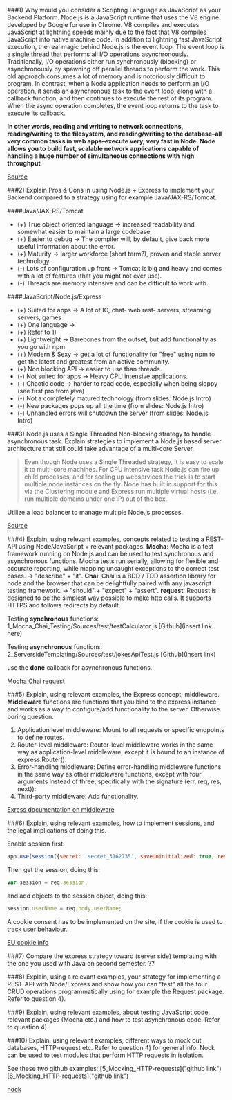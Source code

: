 ###1) Why would you consider a Scripting Language as JavaScript as your Backend Platform.
Node.js is a JavaScript runtime that uses the V8 engine developed by Google for use in Chrome. V8 compiles and executes JavaScript at lightning speeds mainly due to the fact that V8 compiles JavaScript into native machine code. In addition to lightning fast JavaScript execution, the real magic behind Node.js is the event loop. The event loop is a single thread that performs all I/O operations asynchronously. Traditionally, I/O operations either run synchronously (blocking) or asynchronously by spawning off parallel threads to perform the work. This old approach consumes a lot of memory and is notoriously difficult to program. In contrast, when a Node application needs to perform an I/O operation, it sends an asynchronous task to the event loop, along with a callback function, and then continues to execute the rest of its program. When the async operation completes, the event loop returns to the task to execute its callback.

**In other words, reading and writing to network connections, reading/writing to the filesystem, and reading/writing to the database–all very common tasks in web apps–execute very, very fast in Node. Node allows you to build fast, scalable network applications capable of handling a huge number of simultaneous connections with high throughput**

[Source](http://blog.modulus.io/top-10-reasons-to-use-node)

###2) Explain Pros & Cons in using Node.js + Express to implement your Backend compared to a strategy using for example Java/JAX-RS/Tomcat. 

####Java/JAX-RS/Tomcat 
- (+) True object oriented language -> increased readability and somewhat easier to maintain a large codebase.  
- (+) Easier to debug -> The compiler will, by default, give back more useful information about the error. 
- (+) Maturity -> larger workforce (short term?), proven and stable server technology.
- (-) Lots of configuration up front -> Tomcat is big and heavy and comes with a lot of features (that you might not ever use).
- (-) Threads are memory intensive and can be difficult to work with.

####JavaScript/Node.js/Express
- (+) Suited for apps -> A lot of IO, chat- web rest- servers, streaming servers, games 
- (+) One language -> <insert a lot of obvious reasons here>
- (+) Refer to 1)
- (+) Lightweight -> Barebones from the outset, but add functionality as you go with npm.  
- (+) Modern & Sexy -> get a lot of functionality for "free" using npm to get the latest and greatest from an active community.
- (+) Non blocking API -> easier to use than threads.  
- (-) Not suited for apps -> Heavy CPU intensive applications.
- (-) Chaotic code -> harder to read code, especially when being sloppy (see first pro from java)
- (-) Not a completely matured technology (from slides: Node.js Intro)
- (-) New packages pops up all the time (from slides: Node.js Intro)
- (-) Unhandled errors will shutdown the server (from slides: Node.js Intro)

###3) Node.js uses a Single Threaded Non-blocking strategy to handle asynchronous task. Explain strategies to implement a Node.js based server architecture that still could take advantage of a multi-core Server. 
>Even though Node uses a Single Threaded strategy, it is easy to scale it to multi-core machines. For CPU intensive task Node.js can fire up child processes, and for scaling up webservices the trick is to start multiple node instances on the fly.
>Node has built in support for this via the Clustering module and Express run multiple virtual hosts (i.e. run multiple domains under one IP) out of the box.

Utilize a load balancer to manage multiple Node.js processes. 

[Source](http://js2016.azurewebsites.net/node1/NodeIntro.html)

###4) Explain, using relevant examples, concepts related to testing a REST-API using Node/JavaScript + relevant packages.
**Mocha**: Mocha is a test framework running on Node.js and can be used to test synchronous and asynchronous functions. Mocha tests run serially, allowing for flexible and accurate reporting, while mapping uncaught exceptions to the correct test cases.  -> "describe" + "it".
**Chai**: Chai is a BDD / TDD assertion library for node and the browser that can be delightfully paired with any javascript testing framework. -> "should" + "expect" + "assert".
**request**: Request is designed to be the simplest way possible to make http calls. It supports HTTPS and follows redirects by default.

Testing **synchronous** functions: 1_Mocha_Chai_Testing/Sources/test/testCalculator.js [Github](insert link here)

Testing **asynchronous** functions: 2_ServersideTemplating/Sources/test/jokesApiTest.js [Github](insert link)

use the **done** callback for asynchronous functions.

[Mocha](https://mochajs.org/)
[Chai](http://chaijs.com/)
[request](https://www.npmjs.com/package/request)

###5) Explain, using relevant examples, the Express concept; middleware.
**Middleware** functions are functions that you bind to the express instance and works as a way to configure/add functionality to the server. Otherwise boring question.

1. Application level middleware: Mount to all requests or specific endpoints to define routes.
2. Router-level middleware: Router-level middleware works in the same way as application-level middleware, except it is bound to an instance of express.Router().
3. Error-handling middleware: Define error-handling middleware functions in the same way as other middleware functions, except with four arguments instead of three, specifically with the signature (err, req, res, next)):
4. Third-party middleware: Add functionality.

[Exress documentation on middleware](http://expressjs.com/en/guide/using-middleware.html)
 
###6) Explain, using relevant examples, how to implement sessions, and the legal implications of doing this. 

Enable session first:
```javascript
app.use(session({secret: 'secret_3162735', saveUninitialized: true, resave: true}));
```
Then get the session, doing this:
```javascript
var session = req.session;
```
and add objects to the session object, doing this:
```javascript
session.userName = req.body.userName;
``` 

A cookie consent has to be implemented on the site, if the cookie is used to track user behaviour. 

[EU cookie info](http://ec.europa.eu/ipg/basics/legal/cookies/index_en.htm)

###7) Compare the express strategy toward (server side) templating with the one you used with Java on second semester.
??

###8) Explain, using a relevant examples, your strategy for implementing a REST-API with Node/Express and show how you can "test" all the four CRUD operations programmatically using for example the Request package.  
Refer to question 4).

###9) Explain, using relevant examples, about testing JavaScript code, relevant packages (Mocha etc.) and how to test asynchronous code. 
Refer to question 4).

###10) Explain, using relevant examples, different ways to mock out databases, HTTP-request etc. 
Refer to question 4) for general info.
Nock can be used to test modules that perform HTTP requests in isolation.

See these two github examples: [5_Mocking_HTTP-requests]("github link") [6_Mocking_HTTP-requests]("github link")

[nock](https://www.npmjs.com/package/nock)

